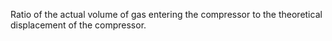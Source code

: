 Ratio of the actual volume of gas entering the compressor to the theoretical displacement of the compressor.